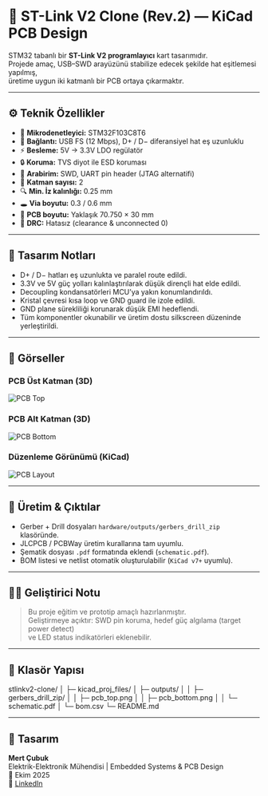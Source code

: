 # 🔧 ST-Link V2 Clone (Rev.2) — KiCad PCB Design

STM32 tabanlı bir **ST-Link V2 programlayıcı** kart tasarımıdır.  
Projede amaç, USB–SWD arayüzünü stabilize edecek şekilde hat eşitlemesi yapılmış,  
üretime uygun iki katmanlı bir PCB ortaya çıkarmaktır.

---

## ⚙️ Teknik Özellikler

- 🧠 **Mikrodenetleyici:** STM32F103C8T6  
- 🔌 **Bağlantı:** USB FS (12 Mbps), D+ / D− diferansiyel hat eş uzunluklu  
- ⚡ **Besleme:** 5V → 3.3V LDO regülatör  
- 🔒 **Koruma:** TVS diyot ile ESD koruması  
- 📡 **Arabirim:** SWD, UART pin header (JTAG alternatifi)  
- 🧩 **Katman sayısı:** 2  
- 🔍 **Min. İz kalınlığı:** 0.25 mm  
- 🕳 **Via boyutu:** 0.3 / 0.6 mm  
- 🧱 **PCB boyutu:** Yaklaşık 70.750 × 30 mm  
- 🧾 **DRC:** Hatasız (clearance & unconnected 0)

---

## 🧠 Tasarım Notları

- D+ / D− hatları eş uzunlukta ve paralel route edildi.  
- 3.3V ve 5V güç yolları kalınlaştırılarak düşük dirençli hat elde edildi.  
- Decoupling kondansatörleri MCU’ya yakın konumlandırıldı.  
- Kristal çevresi kısa loop ve GND guard ile izole edildi.  
- GND plane sürekliliği korunarak düşük EMI hedeflendi.  
- Tüm komponentler okunabilir ve üretim dostu silkscreen düzeninde yerleştirildi.

---

## 🧩 Görseller

### PCB Üst Katman (3D)
![PCB Top](stlinkv2_clone/outputs/pcb_top.png)

### PCB Alt Katman (3D)
![PCB Bottom](stlinkv2_clone/outputs/pcb_bottom.png)

### Düzenleme Görünümü (KiCad)
![PCB Layout](stlinkv2_clone/outputs/pcb_layout.png)

---

## 🧰 Üretim & Çıktılar

- Gerber + Drill dosyaları `hardware/outputs/gerbers_drill_zip` klasöründe.  
- JLCPCB / PCBWay üretim kurallarına tam uyumlu.  
- Şematik dosyası `.pdf` formatında eklendi (`schematic.pdf`).  
- BOM listesi ve netlist otomatik oluşturulabilir (`KiCad v7+` uyumlu).

---

## 🧑‍💻 Geliştirici Notu

> Bu proje eğitim ve prototip amaçlı hazırlanmıştır.  
> Geliştirmeye açıktır: SWD pin koruma, hedef güç algılama (target power detect)  
> ve LED status indikatörleri eklenebilir.

---

## 📁 Klasör Yapısı

stlinkv2-clone/
│ ├─ kicad_proj_files/
│ ├─ outputs/
│ │ ├─ gerbers_drill_zip/
│ │ ├─ pcb_top.png
│ │ ├─ pcb_bottom.png
│ │ └─ schematic.pdf
│ └─ bom.csv
└─ README.md


---

## 👤 Tasarım
**Mert Çubuk**  
Elektrik-Elektronik Mühendisi | Embedded Systems & PCB Design  
📅 Ekim 2025  
🔗 [LinkedIn](https://www.linkedin.com/in/mert-%C3%A7ubuk-06b53536a/) 

